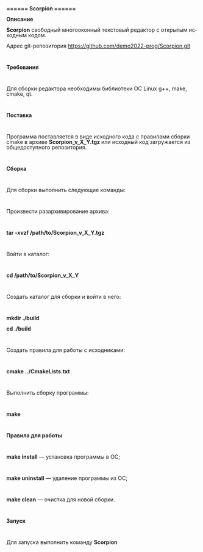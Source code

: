 <!DOCTYPE html>
<html>
<body>
<p style="line-height: 100%; margin-bottom: 0cm"><br/>
 <b>====== Scorpion ======</b></p>
</body>
<body lang="ru-RU" link="#000080" vlink="#800000" dir="ltr"><p style="line-height: 100%; margin-bottom: 0cm">
<b>Описание</b></p>

<p style="line-height: 100%; margin-bottom: 0cm"><b>Scorpion</b>
свободный многооконный текстовый
редактор с открытым исходным кодом.</p>
<p style="line-height: 100%; margin-bottom: 0cm">Адрес
git-репозитория
<a href="https://github.com/demo2022-prog/Scorpion.git">https://github.com/demo2022-prog/Scorpion.git</a></p>
<p style="line-height: 100%; margin-bottom: 0cm"><br/>

</p>
<p style="line-height: 100%; margin-bottom: 0cm"><b>Требования</b></p>
<p style="line-height: 100%; margin-bottom: 0cm"><br/>

</p>
<p style="line-height: 100%; margin-bottom: 0cm">Для сборки
редактора необходимы библиотеки ОС
Linux g++, make, cmake, qt.</p>
<p style="line-height: 100%; margin-bottom: 0cm"><br/>

</p>
<p style="line-height: 100%; margin-bottom: 0cm"><b>Поставка</b></p>
<p style="line-height: 100%; margin-bottom: 0cm"><br/>

</p>
<p style="font-weight: normal; line-height: 100%; margin-bottom: 0cm">
Программа поставляется в виде исходного
кода с правилами сборки cmake в архиве
<b>Scorpion_v_X_Y.tgz </b>или исходный код загружается
из общедоступного репозитория.</p>
<p style="line-height: 100%; margin-bottom: 0cm"><br/>

</p>
<p style="line-height: 100%; margin-bottom: 0cm"><b>Сборка</b></p>
<p style="line-height: 100%; margin-bottom: 0cm"><br/>

</p>
<p style="line-height: 100%; margin-bottom: 0cm">Для сборки
выполнить следующие команды:</p>
<p style="line-height: 100%; margin-bottom: 0cm"><br/>

</p>
<p style="line-height: 100%; margin-bottom: 0cm">Произвести
разархивирование архива:</p>
<p style="line-height: 100%; margin-bottom: 0cm"><br/>

</p>
<p style="line-height: 100%; margin-bottom: 0cm"><b>tar -xvzf
/path/to/Scorpion_v_X_Y.tgz</b></p>
<p style="line-height: 100%; margin-bottom: 0cm"><br/>

</p>
<p style="line-height: 100%; margin-bottom: 0cm">Войти в
каталог:</p>
<p style="line-height: 100%; margin-bottom: 0cm"><br/>

</p>
<p style="line-height: 100%; margin-bottom: 0cm"><b>cd
/path/to/Scorpion_v_X_Y</b></p>
<p style="line-height: 100%; margin-bottom: 0cm"><br/>

</p>
<p style="font-weight: normal; line-height: 100%; margin-bottom: 0cm">
Создать каталог для сборки и войти в
него:</p>
<p style="line-height: 100%; margin-bottom: 0cm"><br/>

</p>
<p style="line-height: 100%; margin-bottom: 0cm"><b>mkdir ./build</b></p>
<p style="line-height: 100%; margin-bottom: 0cm"><b>cd ./build</b></p>
<p style="line-height: 100%; margin-bottom: 0cm"><br/>

</p>
<p style="line-height: 100%; margin-bottom: 0cm">Создать
правила для работы с исходниками:</p>
<p style="line-height: 100%; margin-bottom: 0cm"><br/>

</p>
<p style="line-height: 100%; margin-bottom: 0cm"><b>cmake
../CmakeLists.txt</b></p>
<p style="line-height: 100%; margin-bottom: 0cm"><br/>

</p>
<p style="line-height: 100%; margin-bottom: 0cm">Выполнить
сборку программы:</p>
<p style="line-height: 100%; margin-bottom: 0cm"><br/>

</p>
<p style="line-height: 100%; margin-bottom: 0cm"><b>make</b></p>
<p style="line-height: 100%; margin-bottom: 0cm"><br/>

</p>
<p style="line-height: 100%; margin-bottom: 0cm"><b>Правила
для работы</b></p>
<p style="line-height: 100%; margin-bottom: 0cm"><br/>

</p>
<p style="font-weight: normal; line-height: 100%; margin-bottom: 0cm">
<b>make install</b> — установка программы в ОС;</p>
<p style="line-height: 100%; margin-bottom: 0cm"><br/>

</p>
<p style="font-weight: normal; line-height: 100%; margin-bottom: 0cm">
<b>make uninstall</b> — удаление программы из
ОС;</p>
<p style="line-height: 100%; margin-bottom: 0cm"><br/>

</p>
<p style="font-weight: normal; line-height: 100%; margin-bottom: 0cm">
<b>make clean</b> — очистка для новой сборки.</p>
<p style="line-height: 100%; margin-bottom: 0cm"><br/>

</p>
<p style="line-height: 100%; margin-bottom: 0cm"><b>Запуск</b></p>
<p style="line-height: 100%; margin-bottom: 0cm"><br/>

</p>
<p style="line-height: 100%; margin-bottom: 0cm"><span style="font-weight: normal">Для
запуска выполнить команду </span><b>Scorpion</b></p>
</body>
</html>
